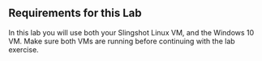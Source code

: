 
## Requirements for this Lab

In this lab you will use both your Slingshot Linux VM, and the Windows 10 VM. Make sure both VMs are
running before continuing with the lab exercise.
